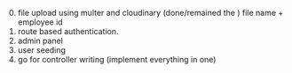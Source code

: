 0. file upload using multer and cloudinary (done/remained the ) file name + employee id
1. route based authentication.
2. admin panel
3. user seeding 
4. go for controller writing (implement everything in one)